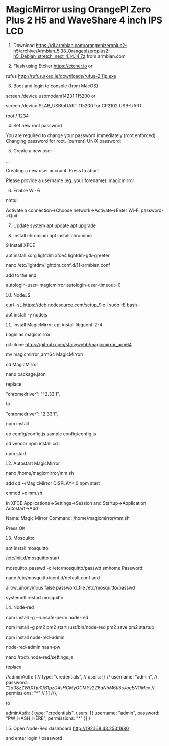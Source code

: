 # MagicMirror using OrangePI Zero Plus 2 H5 and WaveShare 4 inch IPS LCD

1. Download
https://dl.armbian.com/orangepizeroplus2-h5/archive/Armbian_5.38_Orangepizeroplus2-h5_Debian_stretch_next_4.14.14.7z
from armbian.com

2. Flash using Etcher 
https://etcher.io 
or

rufus
http://rufus.akeo.ie/downloads/rufus-2.11p.exe

3. Boot and login to console (from MacOS)

screen /dev/cu.usbmodem14231 115200
or

screen /dev/cu.SLAB_USBtoUART 115200 
for CP2102 USB-UART 

root / 1234

4. Set new root password

You are required to change your password immediately (root enforced)
Changing password for root.
(current) UNIX password:

5. Create a new user

 ...

Creating a new user account. Press <Ctrl-C> to abort

Please provide a username (eg. your forename): magicmirror

6. Enable Wi-Fi

nmtui

Activate a connection->Choose network->Activate->Enter Wi-Fi password->Quit

7. Update system 
apt update
apt upgrade

8. Install chromium
apt install chromium

9 Install XFCE

apt install xorg lightdm xfce4 lightdm-gtk-greeter

nano /etc/lightdm/lightdm.conf.d/11-armbian.conf

add to the end

autologin-user=magicmirror
autologin-user-timeout=0

10. NodeJS

curl -sL https://deb.nodesource.com/setup_9.x | sudo -E bash -

apt install -y nodejs

11. Install MagicMirror
apt install libgconf-2-4

Login as magicmirror

git clone https://github.com/stacywebb/magicmirror_arm64

mv magicmirror_arm64 MagicMirror/

cd MagicMirror

nano package.json

replace 

 "chromedriver": "^2.33.1",
 
 to 
 
  "chromedriver": "2.33.1",

npm install

cp config/config.js.sample config/config.js

cd vendor
npm install
cd ..

npm start

12. Autostart MagicMirror

nano /home/magicmirror/mm.sh

add
cd ~/MagicMirror
DISPLAY=:0 npm start

chmod +x mm.sh

In XFCE Applications->Settings->Session and Startup->Application Autostart->Add

Name: Magic Mirror
Command: /home/magicmirror/mm.sh

Press OK

13. Mosquitto

apt install mosquitto

/etc/init.d/mosquitto start

mosquitto_passwd -c /etc/mosquitto/passwd smhome
Password:

nano /etc/mosquitto/conf.d/default.conf
add

allow_anonymous false
password_file /etc/mosquitto/passwd


systemctl restart mosquitto

14. Node-red

npm install -g --unsafe-perm node-red

npm install -g pm2
pm2 start /usr/bin/node-red
pm2 save
pm2 startup

npm install node-red-admin

node-red-admin hash-pw

nano /root/.node-red/settings.js

replace


//adminAuth: {
//    type: "credentials",
//    users: [{
//        username: "admin",
//        password: "$2a$08$zZWtXTja0fB1pzD4sHCMyOCMYz2Z6dNbM6tl8sJogENOMcx$
//        permissions: "*"
//    }]
//},


to 

adminAuth: {
    type: "credentials",
    users: [{
        username: "admin",
        password: "PW_HASH_HERE",
        permissions: "*"
    }]
}

15. Open Node-Red dashboard
http://192.168.43.253:1880

and enter login / password
